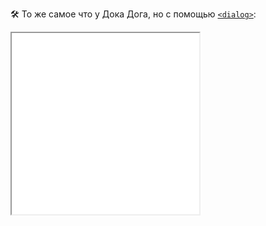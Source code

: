 🛠 То же самое что у Дока Дога, но с помощью [`<dialog>`](/html/dialog/):

<iframe title="Диалог на замену confirm()" src="../demos/replace-native/" height="290"></iframe>
